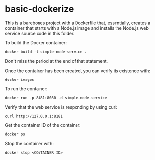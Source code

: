 # basic-dockerize
This is a barebones project with a Dockerfile that, essentially, creates a container that starts with a Node.js image and installs the Node.js web service source code in this folder.

To build the Docker container:

`docker build -t simple-node-service .`

Don't miss the period at the end of that statement.

Once the container has been created, you can verify its existence with:

`docker images`

To run the container:

`docker run -p 8181:8080 -d simple-node-service`

Verify that the web service is responding by using curl:

`curl http://127.0.0.1:8181`

Get the container ID of the container:

`docker ps`

Stop the container with:

`docker stop <CONTAINER ID>`





